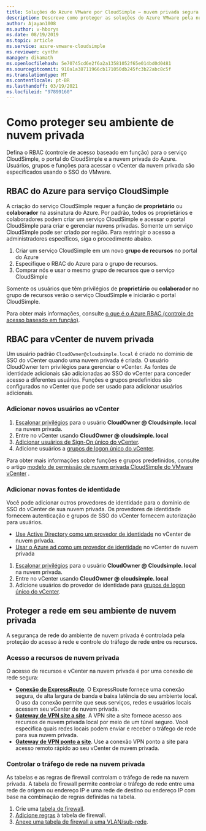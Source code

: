 ```yaml
---
title: Soluções do Azure VMware por CloudSimple – nuvem privada segura
description: Descreve como proteger as soluções do Azure VMware pela nuvem privada do CloudSimple
author: Ajayan1008
ms.author: v-hborys
ms.date: 08/19/2019
ms.topic: article
ms.service: azure-vmware-cloudsimple
ms.reviewer: cynthn
manager: dikamath
ms.openlocfilehash: 5e70745cd6e2f6a2a13581052f65e014bd0d0481
ms.sourcegitcommit: 910a1a38711966cb171050db245fc3b22abc8c5f
ms.translationtype: MT
ms.contentlocale: pt-BR
ms.lasthandoff: 03/19/2021
ms.locfileid: "97899160"
---
```

# <a name="how-to-secure-your-private-cloud-environment"></a>Como proteger seu ambiente de nuvem privada

Defina o RBAC (controle de acesso baseado em função) para o serviço CloudSimple, o portal do CloudSimple e a nuvem privada do Azure.  Usuários, grupos e funções para acessar o vCenter da nuvem privada são especificados usando o SSO do VMware.  

## <a name="azure-rbac-for-cloudsimple-service"></a>RBAC do Azure para serviço CloudSimple

A criação do serviço CloudSimple requer a função de **proprietário** ou **colaborador** na assinatura do Azure.  Por padrão, todos os proprietários e colaboradores podem criar um serviço CloudSimple e acessar o portal CloudSimple para criar e gerenciar nuvens privadas.  Somente um serviço CloudSimple pode ser criado por região.  Para restringir o acesso a administradores específicos, siga o procedimento abaixo.

1. Criar um serviço CloudSimple em um novo **grupo de recursos** no portal do Azure
2. Especifique o RBAC do Azure para o grupo de recursos.
3. Comprar nós e usar o mesmo grupo de recursos que o serviço CloudSimple

Somente os usuários que têm privilégios de **proprietário** ou **colaborador** no grupo de recursos verão o serviço CloudSimple e iniciarão o portal CloudSimple.

Para obter mais informações, consulte [o que é o Azure RBAC (controle de acesso baseado em função)](../role-based-access-control/overview.md).

## <a name="rbac-for-private-cloud-vcenter"></a>RBAC para vCenter de nuvem privada

Um usuário padrão `CloudOwner@cloudsimple.local` é criado no domínio de SSO do vCenter quando uma nuvem privada é criada.  O usuário CloudOwner tem privilégios para gerenciar o vCenter. As fontes de identidade adicionais são adicionadas ao SSO do vCenter para conceder acesso a diferentes usuários.  Funções e grupos predefinidos são configurados no vCenter que pode ser usado para adicionar usuários adicionais.

### <a name="add-new-users-to-vcenter"></a>Adicionar novos usuários ao vCenter

1. [Escalonar privilégios](escalate-private-cloud-privileges.md) para o usuário **CloudOwner \@ Cloudsimple. local** na nuvem privada.
2. Entre no vCenter usando **CloudOwner \@ cloudsimple. local**
3. [Adicionar usuários de Sign-On único do vCenter](https://docs.vmware.com/en/VMware-vSphere/5.5/com.vmware.vsphere.security.doc/GUID-72BFF98C-C530-4C50-BF31-B5779D2A4BBB.html).
4. Adicione usuários a [grupos de logon único do vCenter](https://docs.vmware.com/en/VMware-vSphere/5.5/com.vmware.vsphere.security.doc/GUID-CDEA6F32-7581-4615-8572-E0B44C11D80D.html).

Para obter mais informações sobre funções e grupos predefinidos, consulte o artigo [modelo de permissão de nuvem privada CloudSimple do VMware vCenter](learn-private-cloud-permissions.md) .

### <a name="add-new-identity-sources"></a>Adicionar novas fontes de identidade

Você pode adicionar outros provedores de identidade para o domínio de SSO do vCenter de sua nuvem privada.  Os provedores de identidade fornecem autenticação e grupos de SSO do vCenter fornecem autorização para usuários.

* [Use Active Directory como um provedor de identidade](set-vcenter-identity.md) no vCenter de nuvem privada.
* [Usar o Azure ad como um provedor de identidade](azure-ad.md) no vCenter de nuvem privada

1. [Escalonar privilégios](escalate-private-cloud-privileges.md) para o usuário **CloudOwner \@ Cloudsimple. local** na nuvem privada.
2. Entre no vCenter usando **CloudOwner \@ cloudsimple. local**
3. Adicione usuários do provedor de identidade para [grupos de logon único do vCenter](https://docs.vmware.com/en/VMware-vSphere/5.5/com.vmware.vsphere.security.doc/GUID-CDEA6F32-7581-4615-8572-E0B44C11D80D.html).

## <a name="secure-network-on-your-private-cloud-environment"></a>Proteger a rede em seu ambiente de nuvem privada

A segurança de rede do ambiente de nuvem privada é controlada pela proteção do acesso à rede e controle do tráfego de rede entre os recursos.

### <a name="access-to-private-cloud-resources"></a>Acesso a recursos de nuvem privada

O acesso de recursos e vCenter na nuvem privada é por uma conexão de rede segura:

* **[Conexão do ExpressRoute](on-premises-connection.md)**. O ExpressRoute fornece uma conexão segura, de alta largura de banda e baixa latência do seu ambiente local.  O uso da conexão permite que seus serviços, redes e usuários locais acessem seu vCenter de nuvem privada.
* **[Gateway de VPN site a site](vpn-gateway.md)**. A VPN site a site fornece acesso aos recursos de nuvem privada local por meio de um túnel seguro.  Você especifica quais redes locais podem enviar e receber o tráfego de rede para sua nuvem privada.
* **[Gateway de VPN ponto a site](vpn-gateway.md#set-up-a-site-to-site-vpn-gateway)**. Use a conexão VPN ponto a site para acesso remoto rápido ao seu vCenter de nuvem privada.

### <a name="control-network-traffic-in-private-cloud"></a>Controlar o tráfego de rede na nuvem privada

As tabelas e as regras de firewall controlam o tráfego de rede na nuvem privada.  A tabela de firewall permite controlar o tráfego de rede entre uma rede de origem ou endereço IP e uma rede de destino ou endereço IP com base na combinação de regras definidas na tabela.

1. Crie uma [tabela de firewall](firewall.md#add-a-new-firewall-table).
2. [Adicione regras](firewall.md#create-a-firewall-rule) à tabela de firewall.
3. [Anexe uma tabela de firewall a uma VLAN/sub-rede](firewall.md#attach-vlans-subnet).
